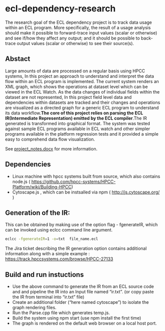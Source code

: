 # ecl-dependency-research

The research goal of the ECL dependency project is to track data usage within an ECL program.  More specifically, the result of a usage analysis should make it possible to forward-trace input values (scalar or otherwise) and see if/how they affect any output; and it should be possible to back-trace output values (scalar or otherwise) to see their source(s).

## Abstact
 Large amounts of data are processed on a regular basis using HPCC systems, In this project an approach to understand and interpret the data flow within an ECL program is implemented. The current system renders an XML graph, which shows the operations at dataset level which can be viewed in the ECL Watch. As the data changes of individual fields within the dataset are not represented, In this project field level data and dependencies within datasets are tracked and their changes and operations are visualized as a directed graph for a generic ECL program to understand its data workflow.**The core of this project relies on parsing the ECL IR(Intermediate Representation) emitted by the ECL compiler**.The IR generated is transformed into graphical format. The system was tested against sample ECL programs available in ECL watch and other simpler programs available in the platform regression tests and it provided a simple easy to comprehend data flow visualization. 

See [project_notes.docx](project_notes.docx) for more information.

## Dependencies
- Linux machine with hpcc systems built from source, which also contains node.js ( https://github.com/hpcc-systems/HPCC-Platform/wiki/Building-HPCC)
- Cytoscape.js , which can be instsalled via npm ( http://js.cytoscape.org/ )

## Generation of the IR: 
This can be obtained by making use of the option flag - fgenerateIR, which can be invoked using eclcc command line argument. 
```bash
eclcc -fgenerateIR=1 -o=txt  file_name.ecl 
```

The Jira ticket describing the IR generation option contains additional information along with a simple example : https://track.hpccsystems.com/browse/HPCC-27133
 
## Build and run instuctions 
- Use the above command to generate the IR from an ECL source code and and pipeline the IR into an Input file named “ir.txt”. (or copy paste the IR from terminal into “ir.txt” file)
- Create an additional folder (“here named cytoscape”) to isolate the graph rendering files.
- Run the Parse.cpp file which generates temp.js. 
- Build the system using npm start (use npm install the first time)
- The graph is rendered on the default web browser on a local host port.
 
 
